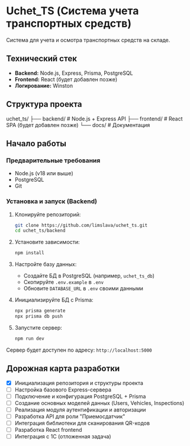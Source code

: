 # Uchet_TS (Система учета транспортных средств)

Система для учета и осмотра транспортных средств на складе.

## Технический стек

- **Backend:** Node.js, Express, Prisma, PostgreSQL
- **Frontend:** React (будет добавлен позже)
- **Логирование:** Winston

## Структура проекта
uchet_ts/
├── backend/ # Node.js + Express API
├── frontend/ # React SPA (будет добавлен позже)
└── docs/ # Документация

## Начало работы

### Предварительные требования

- Node.js (v18 или выше)
- PostgreSQL
- Git

### Установка и запуск (Backend)

1.  Клонируйте репозиторий:
    ```bash
    git clone https://github.com/limslava/uchet_ts.git
    cd uchet_ts/backend
    ```

2.  Установите зависимости:
    ```bash
    npm install
    ```

3.  Настройте базу данных:
    - Создайте БД в PostgreSQL (например, `uchet_ts_db`)
    - Скопируйте `.env.example` в `.env`
    - Обновите `DATABASE_URL` в `.env` своими данными

4.  Инициализируйте БД с Prisma:
    ```bash
    npx prisma generate
    npx prisma db push
    ```

5.  Запустите сервер:
    ```bash
    npm run dev
    ```

Сервер будет доступен по адресу: `http://localhost:5000`

## Дорожная карта разработки

- [x] Инициализация репозитория и структуры проекта
- [ ] Настройка базового Express-сервера
- [ ] Подключение и конфигурация PostgreSQL + Prisma
- [ ] Создание основных моделей данных (Users, Vehicles, Inspections)
- [ ] Реализация модуля аутентификации и авторизации
- [ ] Разработка API для роли "Приемосдатчик"
- [ ] Интеграция библиотеки для сканирования QR-кодов
- [ ] Разработка React frontend
- [ ] Интеграция с 1С (отложенная задача)